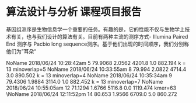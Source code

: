# 算法设计与分析 课程项目报告

基因组测序是生物信息学一个重要的任务。有趣的是，它的性能不仅与生物学上技术有关，也与我们设计的算法有关。目前有两种主流的测序方式- Illumina Paired End 测序与 Pacbio long sequence测序。基于他们出现的时间顺序，我们分别称他们为”耳朵“

NoName	2018/06/24 10:28:42am	5	79.9068	2.0562	4201.8	1.0	882.194 k = 13 minoverlap=5
NoName	2018/06/24 10:33:55am	8	79.994	2.0822	4714.4	3.0	890.502 k = 13 minoverlap=4
NoName	2018/06/24 10:35:34am	9	79.4306	1.9884	3114.0	1.0	882.452 k = 13 minoverlap=7
NoName	2018/06/24 10:55:05am	12	71.1294	1.6766	5116.8	0.0	1119.474 kmer=63
\NoName	2018/06/24 12:11:52pm	14	80.653	1.9566	6709.0	5.0	860.272